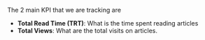 The 2 main KPI that we are tracking are
- **Total Read Time (TRT)**: What is the time spent reading articles
- **Total Views**: What are the total visits on articles.
